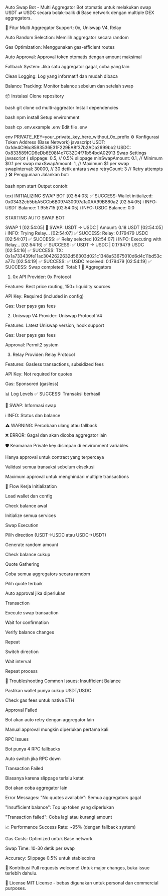 Auto Swap Bot - Multi Aggregator
Bot otomatis untuk melakukan swap USDT ⇄ USDC secara bolak-balik di Base network dengan multiple DEX aggregators.

🚀 Fitur
Multi Aggregator Support: 0x, Uniswap V4, Relay

Auto Random Selection: Memilih aggregator secara random

Gas Optimization: Menggunakan gas-efficient routes

Auto Approval: Approval token otomatis dengan amount maksimal

Fallback System: Jika satu aggregator gagal, coba yang lain

Clean Logging: Log yang informatif dan mudah dibaca

Balance Tracking: Monitor balance sebelum dan setelah swap

📦 Instalasi
Clone repository

bash
git clone <repository-url>
cd multi-aggreator
Install dependencies

bash
npm install
Setup environment

bash
cp .env.example .env
Edit file .env

env
PRIVATE_KEY=your_private_key_here_without_0x_prefix
⚙️ Konfigurasi
Token Address (Base Network)
javascript
USDT: 0xfde4C96c8593536E31F229EA8f37b2ADa2699bb2
USDC: 0x833589fCD6eDb6E08f4c7C32D4f71b54bdA02913
Swap Settings
javascript
{
  slippage: 0.5,           // 0.5% slippage
  minSwapAmount: 0.1,      // Minimum $0.1 per swap
  maxSwapAmount: 1,        // Maximum $1 per swap  
  swapInterval: 30000,     // 30 detik antara swap
  retryCount: 3            // Retry attempts
}
🛠️ Penggunaan
Jalankan bot:

bash
npm start
Output contoh:

text
 INITIALIZING SWAP BOT 
[02:54:03] ✅ SUCCESS: Wallet initialized: 0x03432cb5bbA5CCb6B097430097a1a0AA99B880a2
[02:54:05] ℹ️  INFO: USDT Balance: 1.955715
[02:54:05] ℹ️  INFO: USDC Balance: 0.0

 STARTING AUTO SWAP BOT 

 SWAP 1 
[02:54:05] 🔄 SWAP: USDT → USDC | Amount: 0.18 USDT
[02:54:05] ℹ️  INFO: Trying Relay...
[02:54:07] ✅ SUCCESS: Relay: 0.179479 USDC
[02:54:07] ✅ SUCCESS: ✅ Relay selected
[02:54:07] ℹ️  INFO: Executing with Relay...
[02:54:16] ✅ SUCCESS: ✅ USDT → USDC | 0.179479 USDC
[02:54:16] ✅ SUCCESS: TX: 0x1a733439fe11ac3042622632d56303d021c1348a53675010d6d4c11bd53ca77c
[02:54:19] ✅ SUCCESS: ✅ USDC received: 0.179479
[02:54:19] ✅ SUCCESS: Swap completed! Total: 1
🔧 Aggregators
1. 0x API
Provider: 0x Protocol

Features: Best price routing, 150+ liquidity sources

API Key: Required (included in config)

Gas: User pays gas fees

2. Uniswap V4
Provider: Uniswap Protocol V4

Features: Latest Uniswap version, hook support

Gas: User pays gas fees

Approval: Permit2 system

3. Relay
Provider: Relay Protocol

Features: Gasless transactions, subsidized fees

API Key: Not required for quotes

Gas: Sponsored (gasless)

📊 Log Levels
✅ SUCCESS: Transaksi berhasil

🔄 SWAP: Informasi swap

ℹ️ INFO: Status dan balance

⚠️ WARNING: Percobaan ulang atau fallback

❌ ERROR: Gagal dan akan dicoba aggregator lain

🛡️ Keamanan
Private key disimpan di environment variables

Hanya approval untuk contract yang terpercaya

Validasi semua transaksi sebelum eksekusi

Maximum approval untuk menghindari multiple transactions

🔄 Flow Kerja
Initialization

Load wallet dan config

Check balance awal

Initialize semua services

Swap Execution

Pilih direction (USDT→USDC atau USDC→USDT)

Generate random amount

Check balance cukup

Quote Gathering

Coba semua aggregators secara random

Pilih quote terbaik

Auto approval jika diperlukan

Transaction

Execute swap transaction

Wait for confirmation

Verify balance changes

Repeat

Switch direction

Wait interval

Repeat process

🐛 Troubleshooting
Common Issues:
Insufficient Balance

Pastikan wallet punya cukup USDT/USDC

Check gas fees untuk native ETH

Approval Failed

Bot akan auto retry dengan aggregator lain

Manual approval mungkin diperlukan pertama kali

RPC Issues

Bot punya 4 RPC fallbacks

Auto switch jika RPC down

Transaction Failed

Biasanya karena slippage terlalu ketat

Bot akan coba aggregator lain

Error Messages:
"No quotes available": Semua aggregators gagal

"Insufficient balance": Top up token yang diperlukan

"Transaction failed": Coba lagi atau kurangi amount

📈 Performance
Success Rate: ~95% (dengan fallback system)

Gas Costs: Optimized untuk Base network

Swap Time: 10-30 detik per swap

Accuracy: Slippage 0.5% untuk stablecoins

🤝 Kontribusi
Pull requests welcome! Untuk major changes, buka issue terlebih dahulu.

📄 License
MIT License - bebas digunakan untuk personal dan commercial purposes.